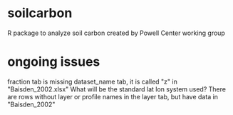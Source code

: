 # soilcarbon
R package to analyze soil carbon created by Powell Center working group


# ongoing issues
fraction tab is missing dataset_name tab, it is called "z" in "Baisden_2002.xlsx"
What will be the standard lat lon system used?
There are rows without layer or profile names in the layer tab, but have data  in "Baisden_2002"

